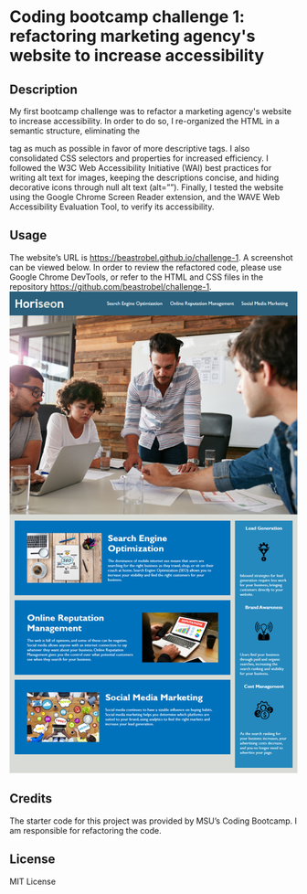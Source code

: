 # Coding bootcamp challenge 1: refactoring marketing agency's website to increase accessibility

## Description

My first bootcamp challenge was to refactor a marketing agency's website to increase accessibility. In order to do so, I re-organized the HTML in a semantic structure, eliminating the <div> tag as much as possible in favor of more descriptive tags. I also consolidated CSS selectors and properties for increased efficiency. I followed the W3C Web Accessibility Initiative (WAI) best practices for writing alt text for images, keeping the descriptions concise, and hiding decorative icons through null alt text (alt=””). Finally, I tested the website using the Google Chrome Screen Reader extension, and the WAVE Web Accessibility Evaluation Tool, to verify its accessibility.

## Usage

The website’s URL is https://beastrobel.github.io/challenge-1. A screenshot can be viewed below. In order to review the refactored code, please use Google Chrome DevTools, or refer to the HTML and CSS files in the repository https://github.com/beastrobel/challenge-1.
![screenshot of website](./assets/01-html-css-git-homework-demo.png)

## Credits

The starter code for this project was provided by MSU’s Coding Bootcamp. I am responsible for refactoring the code.

## License

MIT License
